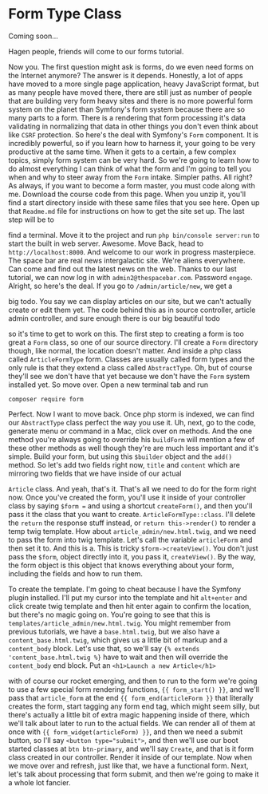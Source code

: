 # Form Type Class

Coming soon...

Hagen people, friends will come to our forms tutorial.

Now you. The first question might ask is forms, do we even need forms on the Internet
anymore? The answer is it depends. Honestly, a lot of apps have moved to a more
single page application, heavy JavaScript format, but as many people have moved
there, there are still just as number of people that are building very form heavy
sites and there is no more powerful form system on the planet than Symfony's form
system because there are so many parts to a form. There is a rendering that form
processing it's data validating in normalizing that data in other things you don't
even think about like `CSRF` protection. So here's the deal with Symfony's `Form`
component. It is incredibly powerful, so if you learn how to harness it, your going
to be very productive at the same time. When it gets to a certain, a few complex
topics, simply form system can be very hard. So we're going to learn how to do almost
everything I can think of what the form and I'm going to tell you when and why to
steer away from the `Form` intake. Simpler paths. All right? As always, if you want to
become a form master, you must code along with me. Download the course code from this
page. When you unzip it, you'll find a start directory inside with these same files
that you see here. Open up that `Readme.md` file for instructions on how to get the
site set up. The last step will be to

find a terminal. Move it to the project and run `php bin/console server:run` to start the
built in web server. Awesome. Move Back, head to `http://localhost:8000`. And welcome
to our work in progress masterpiece. The space bar are real news intergalactic site.
We're aliens everywhere. Can come and find out the latest news on the web. Thanks to
our last tutorial, we can now log in with `admin2@thespacebar.com`.
Password `engage`. Alright, so here's the deal. If you go to `/admin/article/new`, we
get a

big todo. You say we can display articles on our site, but we can't actually create
or edit them yet. The code behind this as in source controller, article admin
controller, and sure enough there is our big beautiful todo

so it's time to get to work on this. The first step to creating a form is too great a
`Form` class, so one of our source directory. I'll create a `Form` directory though, like
normal, the location doesn't matter. And inside a php class called `ArticleFormType`
form. Classes are usually called form types and the only rule is that they extend a
class called `AbstractType`. Oh, but of course they'll see we don't have that yet
because we don't have the `Form` system installed yet. So move over. Open a new
terminal tab and run 

```terminal
composer require form
```

Perfect. Now I want to move back. Once
php storm is indexed, we can find our `AbstractType` class perfect the way you use it.
Uh, next, go to the code, generate menu or command in a Mac, click over on methods.
And the one method you're always going to override his `buildForm` will mention a few
of these other methods as well though they're are much less important and it's
simple. Build your form, but using this `$builder` object and the `add()` method. So let's
add two fields right now, `title` and `content` which are mirroring two fields that we
have inside of our actual

`Article` class. And yeah, that's it. That's all we need to do for the form right now.
Once you've created the form, you'll use it inside of your controller class by saying
`$form =` and using a shortcut `createForm()`, and then you'll pass it the class that you
want to create. `ArticleFormType::class`. I'll delete the `return` the response stuff
instead, or `return this->render()` to render a temp twig template. How about
`article_admin/new.html.twig`, and we need to pass the form into twig template.
Let's call the variable `articleForm` and then set it to. And this is a. This is
tricky `$form->createView()`. You don't just pass the `$form`, object directly into
it, you pass it, `createView()`. By the way, the form object is this object that knows
everything about your form, including the fields and how to run them.

To create the template. I'm going to cheat because I have the Symfony plugin
installed. I'll put my cursor into the template and hit `alt+enter` and click create
twig template and then hit enter again to confirm the location, but there's no magic
going on. You're going to see that this is `templates/article_admin/new.html.twig`. 
You might remember from previous tutorials, we have a `base.html.twig`,
but we also have a `content_base.html.twig`, which gives us a little bit of markup
and a `content_body` block. Let's use that, so we'll say `{% extends 'content_base.html.twig %}`
have to wait and then will override the `content_body` end block. Put an 
`<h1>Launch a new Article</h1>`

with of course our rocket emerging, and then to run to the form we're going to use a
few special form rendering functions, `{{ form_start() }}`, and we'll pass
that `article_form` at the end `{{ form_end(articleForm }}` that literally creates the form,
start tagging any form end tag, which might seem silly, but there's actually a little
bit of extra magic happening inside of there, which we'll talk about later to run to
the actual fields. We can render all of them at once with `{{ form_widget(articleForm) }}`,
and then we need a submit button, so I'll say `<button type="submit">`, and then we'll
use our boot started classes at `btn btn-primary`, and we'll say `Create`, and that
is it form class created in our controller. Render it inside of our template. Now
when we move over and refresh, just like that, we have a functional form. Next, let's
talk about processing that form submit, and then we're going to make it a whole lot
fancier.